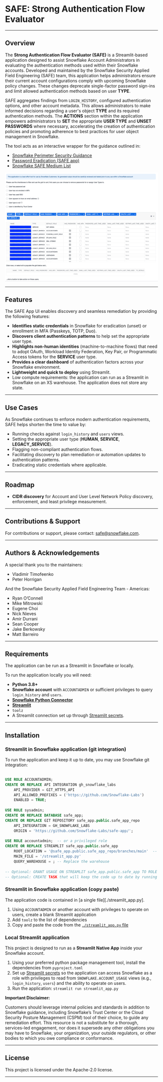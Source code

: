 # SAFE: Strong Authentication Flow Evaluator


-----

## Overview

The **Strong Authentication Flow Evaluator (SAFE)** is a Streamlit-based application designed to assist Snowflake Account Administrators in evaluating the authentication methods used within their Snowflake accounts. Developed and maintained by the Snowflake Security Applied Field Engineering (SAFE) team, this application helps administrators ensure their current account configurations comply with upcoming Snowflake policy changes. These changes deprecate single-factor password sign-ins and limit allowed authentication methods based on user **TYPE**.

SAFE aggregates findings from `LOGIN_HISTORY`, configured authentication options, and other account metadata. This allows administrators to make informed decisions regarding a user's object **TYPE** and its required authentication methods. The **ACTIONS** section within the application empowers administrators to **SET** the appropriate **USER TYPE** and **UNSET PASSWORDS** where necessary, accelerating the creation of authentication policies and promoting adherence to best practices for user object management in Snowflake.

The tool acts as an interactive wrapper for the guidance outlined in:

  * [Snowflake Perimeter Security Guidance](https://docs.snowflake.com/en/user-guide/admin-security-perimeter)
  * [Password Eradication (SAFE app)](https://medium.com/snowflake/password-eradication-2094d4fc5a56)
  * [Snowflake SAFE Medium List](https://medium.com/snowflake/tagged/safe)


![image](.assets/main-ui-screenshot.png)

-----

## Features

The SAFE App UI enables discovery and seamless remediation by providing the following features:

  * **Identifies static credentials** in Snowflake for eradication (unset) or enrollment in MFA (Passkeys, TOTP, Duo).
  * **Discovers client authentication patterns** to help set the appropriate user type.
  * **Highlights non-human identities** (machine-to-machine flows) that need to adopt OAuth, Workload Identity Federation, Key Pair, or Programmatic Access tokens for the **SERVICE** user type.
  * **Provides a clear dashboard** of authentication factors across your Snowflake environment.
  * **Lightweight and quick to deploy** using Streamlit.
  * Low compute requirements: the application can run as a Streamlit in
    Snowflake on an XS warehouse. The application does not store any state.

-----

## Use Cases

As Snowflake continues to enforce modern authentication requirements, SAFE helps shorten the time to value by:

  * Running checks against `login_history` and `users` views.
  * Setting the appropriate user type (**HUMAN**, **SERVICE**, **LEGACY\_SERVICE**).
  * Flagging non-compliant authentication flows.
  * Facilitating discovery to plan remediation or automation updates to authentication patterns.
  * Eradicating static credentials where applicable.

-----

## Roadmap

  * **CIDR discovery** for Account and User Level Network Policy discovery, enforcement, and least privilege measurement.

-----

## Contributions & Support

For contributions or support, please contact: [safe@snowflake.com](mailto:safe@snowflake.com).

-----

## Authors & Acknowledgements

A special thank you to the maintainers:

  * Vladimir Timofeenko
  * Peter Horrigan

And the Snowflake Security Applied Field Engineering Team - Americas:

  * Ryan O’Connell
  * Mike Mitrowski
  * Eugene Choi
  * Nick Nieves
  * Amir Durrani
  * Sean Cooper
  * Jake Berkowsky
  * Matt Barreiro

-----

## Requirements

The application can be run as a Streamlit in Snowflake or locally.

To run the application locally you will need:

- **Python 3.8+**
- **Snowflake account** with `ACCOUNTADMIN` or sufficient privileges to query `login_history` and `users`.
- [**Snowflake Python Connector**](https://docs.snowflake.com/en/developer-guide/python-connector)
- [**Streamlit**](https://streamlit.io/)
- `toolz`
- A Streamlit connection set up through [Streamlit secrets][streamlit-secret-setup].


-----

## Installation

### Streamlit in Snowflake application (git integration)

To run the application and keep it up to date, you may use Snowflake git
integration:

```sql

USE ROLE ACCOUNTADMIN;
CREATE OR REPLACE API INTEGRATION gh_snowflake_labs
    API_PROVIDER = GIT_HTTPS_API
    API_ALLOWED_PREFIXES = ('https://github.com/Snowflake-Labs')
    ENABLED = TRUE;

USE ROLE sysadmin;
CREATE OR REPLACE DATABASE safe_app;
CREATE OR REPLACE GIT REPOSITORY safe_app.public.safe_app_repo
    API_INTEGRATION = GH_SNOWFLAKE_LABS
    ORIGIN = 'https://github.com/Snowflake-Labs/safe-app/';

USE ROLE accountadmin;  -- or a privileged role
CREATE OR REPLACE STREAMLIT safe_app.public.safe_app
    ROOT_LOCATION = '@safe_app.public.safe_app_repo/branches/main'  -- Optional: pin to a specific tagged version by specifying `/tags/vX.Y.Z`
    MAIN_FILE = '/streamlit_app.py'
    QUERY_WAREHOUSE = ; -- Replace the warehouse

-- Optional: GRANT USAGE ON STREAMLIT safe_app.public.safe_app TO ROLE custom_role
-- Optional: CREATE TASK that will keep the code up to date by running ALTER GIT REPOSITORY FETCH: https://docs.snowflake.com/en/developer-guide/git/git-operations#fetch-from-the-remote-git-repository
```

### Streamlit in Snowflake application (copy paste)

The application code is contained in [a single file][./streamlit_app.py].
1. Using `ACCOUNTADMIN` or another account with privileges to operate on users,
   create a blank Streamlit application
2. Add `toolz` to the list of dependencies
3. Copy and paste the code from the [`./streamlit_app.py` file](./streamlit_app.py)


### Local Streamlit application

This project is designed to run as a **Streamlit Native App** inside your Snowflake account.
1. Using your preferred python package management tool, install the dependencies
   from `pyproject.toml`
2. Set up [Streamlit secrets][streamlit-secret-setup] so the application can
   access Snowflake as a role with privileges to read from
   `SNOWFLAKE.ACCOUNT_USAGE` views (e.g., `login_history`, `users`) and the
   ability to operate on users.
3. Run the application: `streamlit run streamlit_app.py`

**Important Disclaimer:**

Customers should leverage internal policies and standards in addition to Snowflake guidance, including Snowflake’s Trust Center or the Cloud Security Posture Management (CSPM) tool of their choice, to guide any remediation effort. This resource is not a substitute for a thorough, services-led engagement, nor does it supersede any other obligations you may have to Snowflake, your organization, your outside regulators, or other bodies to which you owe compliance or conformance.

-----

## License

This project is licensed under the Apache-2.0 license.

-----

[streamlit-secret-setup]: https://docs.streamlit.io/develop/concepts/connections/secrets-management
